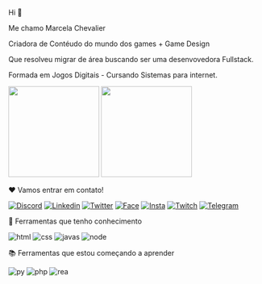 Hi 🐾

Me chamo Marcela Chevalier

Criadora de Contéudo do mundo dos games + Game Design

Que resolveu migrar de área buscando ser uma desenvovedora Fullstack.

Formada em Jogos Digitais - Cursando Sistemas para internet.


<div>  
  <img height="180em" src="https://github-readme-stats.vercel.app/api?username=MarcelaChevalier&show_icons=true&theme=synthwave"/>
  <img height="180em" src="https://github-readme-stats.vercel.app/api/top-langs/?username=marcelachevalier&layout=compact&theme=synthwave"/>
</div>
  
  ❤️ Vamos entrar em contato!
  
  [![Discord](https://img.shields.io/badge/Discord-7289DA?style=for-the-badge&logo=discord&logoColor=white)](https://discord.gg/4hch7Hnefd)
  [![Linkedin](https://img.shields.io/badge/LinkedIn-0077B5?style=for-the-badge&logo=linkedin&logoColor=white)](https://www.linkedin.com/in/marcela-chevalier-437806136/)
  [![Twitter](https://img.shields.io/badge/Twitter-1DA1F2?style=for-the-badge&logo=twitter&logoColor=white)](https://twitter.com/Kristykill)
  [![Face](https://img.shields.io/badge/Facebook-1877F2?style=for-the-badge&logo=facebook&logoColor=white)](https://www.facebook.com/marcelachevalier)
  [![Insta](https://img.shields.io/badge/Instagram-E4405F?style=for-the-badge&logo=instagram&logoColor=white)](https://www.instagram.com/kristykill/)
  [![Twitch](https://img.shields.io/badge/Twitch-9146FF?style=for-the-badge&logo=twitch&logoColor=white)](https://www.twitch.tv/kristykill)
  [![Telegram](https://img.shields.io/badge/Telegram-2CA5E0?style=for-the-badge&logo=telegram&logoColor=white)](https://t.me/kristykill)

  
  🔨 Ferramentas que tenho conhecimento 
  
  ![html](https://img.shields.io/badge/HTML-239120?style=for-the-badge&logo=html5&logoColor=white)
  ![css](https://img.shields.io/badge/CSS-239120?&style=for-the-badge&logo=css3&logoColor=white)
  ![javas](https://img.shields.io/badge/JavaScript-F7DF1E?style=for-the-badge&logo=javascript&logoColor=black)
  ![node](https://img.shields.io/badge/Node.js-43853D?style=for-the-badge&logo=node.js&logoColor=white)
  
  
 📚 Ferramentas que estou começando a aprender
 
  ![py](https://img.shields.io/badge/Python-14354C?style=for-the-badge&logo=python&logoColor=white)
  ![php](https://img.shields.io/badge/PHP-777BB4?style=for-the-badge&logo=php&logoColor=white)
  ![rea](https://img.shields.io/badge/React-20232A?style=for-the-badge&logo=react&logoColor=61DAFB)
 
 
 
 
 
